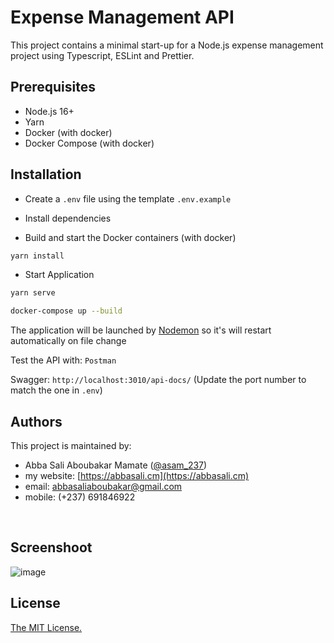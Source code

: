 # Expense Management API

This project contains a minimal start-up for a Node.js expense management project using Typescript, ESLint and Prettier.

## Prerequisites

- Node.js 16+
- Yarn
- Docker (with docker)
- Docker Compose (with docker)

## Installation

- Create a `.env` file using the template `.env.example`
- Install dependencies

- Build and start the Docker containers (with docker)

```bash
yarn install
```

- Start Application

```bash
yarn serve
```

```bash
docker-compose up --build
```

The application will be launched by [Nodemon](https://nodemon.com) so it's will restart automatically on file change

Test the API with: `Postman`

Swagger: `http://localhost:3010/api-docs/`
(Update the port number to match the one in `.env`)

## Authors

This project is maintained by:

- Abba Sali Aboubakar Mamate ([@asam_237](https://twitter.com/asam_237))
- my website: [https://abbasali.cm](https://abbasali.cm)
- email: abbasaliaboubakar@gmail.com
- mobile: (+237) 691846922

<br/>

## Screenshoot

![image](https://github.com/user-attachments/assets/435857b9-f654-4ccd-a072-c00d1a80fbea)

## License

[The MIT License.](https://opensource.org/licenses/MIT)

```

```
